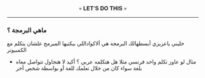 
<div align="center"> 
💀 𝐋𝐄𝐓'𝐒 𝐃𝐎 𝐓𝐇𝐈𝐒 💀
</div>

---

### ماهي البرمجة ؟

خليني ياعزيزي أبسطهالك
البرمجة هي ألاكواداللي بيكتبها المبرمج علشان يتكلم مع الكمبيوتر
- مثال 
لو عاوز تكلم واحد فرنسي مثلا هل هتكلمه عربي ؟ 
أكيد لا هتحاول تتواصل معاه بلغة سواء كان من خلال تعلمك للغة أو بواسطة شخص أخر